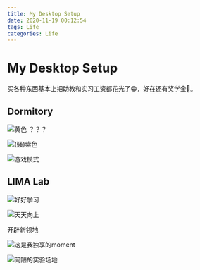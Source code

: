 ```yaml
---
title: My Desktop Setup
date: 2020-11-19 00:12:54
tags: Life
categories: Life
---
```


# My Desktop Setup

买各种东西基本上把助教和实习工资都花光了😁，好在还有奖学金🤣。

## Dormitory

![黄色 ？？？](Dorm1.png)

![(骚)紫色](Dorm2.png)

![游戏模式](Dorm3.png)

<!-- ![全是屏幕](Dorm4.png) -->

## LIMA Lab

![好好学习](Lab2.png)

![天天向上](Lab1.png)

开辟新领地

![这是我独享的moment](Lab2_3.JPG)

![简陋的实验场地](Lab2_1.JPG)